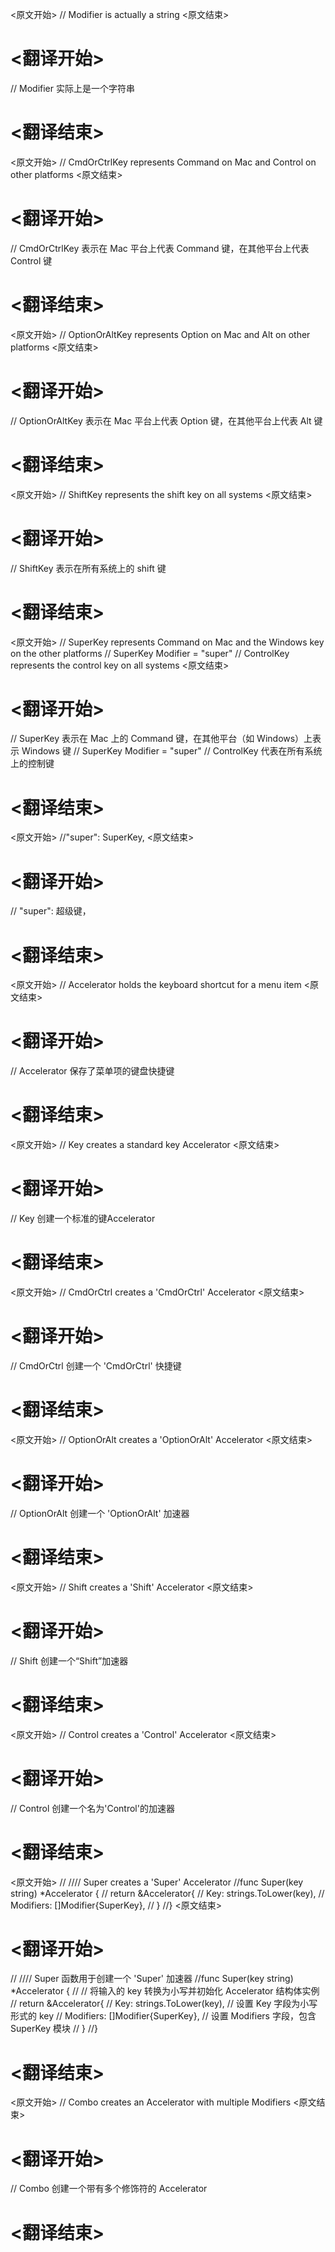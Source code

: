 
<原文开始>
// Modifier is actually a string
<原文结束>

# <翻译开始>
// Modifier 实际上是一个字符串
# <翻译结束>


<原文开始>
// CmdOrCtrlKey represents Command on Mac and Control on other platforms
<原文结束>

# <翻译开始>
// CmdOrCtrlKey 表示在 Mac 平台上代表 Command 键，在其他平台上代表 Control 键
# <翻译结束>


<原文开始>
// OptionOrAltKey represents Option on Mac and Alt on other platforms
<原文结束>

# <翻译开始>
// OptionOrAltKey 表示在 Mac 平台上代表 Option 键，在其他平台上代表 Alt 键
# <翻译结束>


<原文开始>
// ShiftKey represents the shift key on all systems
<原文结束>

# <翻译开始>
// ShiftKey 表示在所有系统上的 shift 键
# <翻译结束>


<原文开始>
	// SuperKey represents Command on Mac and the Windows key on the other platforms
	// SuperKey Modifier = "super"
	// ControlKey represents the control key on all systems
<原文结束>

# <翻译开始>
// SuperKey 表示在 Mac 上的 Command 键，在其他平台（如 Windows）上表示 Windows 键
// SuperKey Modifier = "super"
// ControlKey 代表在所有系统上的控制键
# <翻译结束>


<原文开始>
//"super":       SuperKey,
<原文结束>

# <翻译开始>
// "super":       超级键，
# <翻译结束>


<原文开始>
// Accelerator holds the keyboard shortcut for a menu item
<原文结束>

# <翻译开始>
// Accelerator 保存了菜单项的键盘快捷键
# <翻译结束>


<原文开始>
// Key creates a standard key Accelerator
<原文结束>

# <翻译开始>
// Key 创建一个标准的键Accelerator
# <翻译结束>


<原文开始>
// CmdOrCtrl creates a 'CmdOrCtrl' Accelerator
<原文结束>

# <翻译开始>
// CmdOrCtrl 创建一个 'CmdOrCtrl' 快捷键
# <翻译结束>


<原文开始>
// OptionOrAlt creates a 'OptionOrAlt' Accelerator
<原文结束>

# <翻译开始>
// OptionOrAlt 创建一个 'OptionOrAlt' 加速器
# <翻译结束>


<原文开始>
// Shift creates a 'Shift' Accelerator
<原文结束>

# <翻译开始>
// Shift 创建一个“Shift”加速器
# <翻译结束>


<原文开始>
// Control creates a 'Control' Accelerator
<原文结束>

# <翻译开始>
// Control 创建一个名为'Control'的加速器
# <翻译结束>


<原文开始>
//
//// Super creates a 'Super' Accelerator
//func Super(key string) *Accelerator {
//	return &Accelerator{
//		Key:       strings.ToLower(key),
//		Modifiers: []Modifier{SuperKey},
//	}
//}
<原文结束>

# <翻译开始>
// 
//// Super 函数用于创建一个 'Super' 加速器
//func Super(key string) *Accelerator {
//	// 将输入的 key 转换为小写并初始化 Accelerator 结构体实例
//	return &Accelerator{
//		Key:       strings.ToLower(key), // 设置 Key 字段为小写形式的 key
//		Modifiers: []Modifier{SuperKey}, // 设置 Modifiers 字段，包含 SuperKey 模块
//	}
//}
# <翻译结束>


<原文开始>
// Combo creates an Accelerator with multiple Modifiers
<原文结束>

# <翻译开始>
// Combo 创建一个带有多个修饰符的 Accelerator
# <翻译结束>


